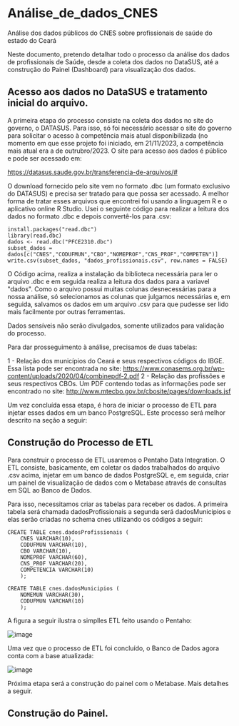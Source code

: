 # Análise_de_dados_CNES
Análise dos dados públicos do CNES sobre profissionais de saúde do estado do Ceará

Neste documento, pretendo detalhar todo o processo da análise dos dados de profissionais de Saúde, desde a coleta dos dados no DataSUS, até a construção do Painel (Dashboard) para visualização dos dados.


## Acesso aos dados no DataSUS e tratamento inicial do arquivo.

A primeira etapa do processo consiste na coleta dos dados no site do governo, o DATASUS. Para isso, só foi necessário acessar o site do governo para solicitar o acesso à competência mais atual disponibilizada (no momento em que esse projeto foi iniciado, em 21/11/2023, a competência mais atual era a de outrubro/2023.
O site para acesso aos dados é público e pode ser acessado em: 

https://datasus.saude.gov.br/transferencia-de-arquivos/#

O download fornecido pelo site vem no formato .dbc (um formato exclusivo do DATASUS) e precisa ser tratado para que possa ser acessado.
A melhor forma de tratar esses arquivos que encontrei foi usando a linguagem R e o aplicativo online R Studio. Usei o seguinte código para realizar a leitura dos dados no formato .dbc e depois convertê-los para .csv:

```
install.packages("read.dbc")
library(read.dbc)
dados <- read.dbc("PFCE2310.dbc")
subset_dados = dados[c("CNES","CODUFMUN","CBO","NOMEPROF","CNS_PROF","COMPETEN")]
write.csv(subset_dados, "dados_profissionais.csv", row.names = FALSE)
```

O Código acima, realiza a instalação da biblioteca necessária para ler o arquivo .dbc e em seguida realiza a leitura dos dados para a variavel "dados".
Como o arquivo possui muitas colunas desnecessárias para a nossa análise, só selecionamos as colunas que julgamos necessárias e, em seguida, salvamos os dados em um arquivo .csv para que pudesse ser lido mais facilmente por outras ferramentas.

Dados sensíveis não serão divulgados, somente utilizados para validação do processo.

Para dar prosseguimento à análise, precisamos de duas tabelas:

1 - Relação dos municípios do Ceará e seus respectivos códigos do IBGE. Essa lista pode ser encontrada no site: https://www.conasems.org.br/wp-content/uploads/2020/04/combinepdf-2.pdf
2 - Relação das profissões e seus respectivos CBOs. Um PDF contendo todas as informações pode ser encontrado no site: http://www.mtecbo.gov.br/cbosite/pages/downloads.jsf

Um vez concluída essa etapa, é hora de iniciar o processo de ETL para injetar esses dados em um banco PostgreSQL. Este processo será melhor descrito na seção a seguir:


## Construção do Processo de ETL

Para construir o processo de ETL usaremos o Pentaho Data Integration. O ETL consiste, basicamente, em coletar os dados trabalhados do arquivo .csv acima, injetar em um banco de dados PostgreSQL e, em seguida, criar um painel de visualização de dados com o Metabase através de consultas em SQL ao Banco de Dados.

Para isso, necessitamos criar as tabelas para receber os dados. A primeira tabela será chamada dadosProfissionais a segunda será dadosMunicipios e elas serão criadas no schema cnes utilizando os códigos a seguir:

```
CREATE TABLE cnes.dadosProfissionais (
    CNES VARCHAR(10),
    CODUFMUN VARCHAR(10),
    CBO VARCHAR(10),
    NOMEPROF VARCHAR(60),
    CNS_PROF VARCHAR(20),
    COMPETENCIA VARCHAR(10)
    );

CREATE TABLE cnes.dadosMunicipios (
    NOMEMUN VARCHAR(30),
    CODUFMUN VARCHAR(10)
    );
```

A figura a seguir ilustra o simplles ETL feito usando o Pentaho:

![image](https://github.com/JesseOliveiraUFC/Analise_de_dados_CNES/assets/97004339/3b12adfe-2057-4e28-be89-2c555303d784)

Uma vez que o processo de ETL foi concluído, o Banco de Dados agora conta com a base atualizada:

![image](https://github.com/JesseOliveiraUFC/Analise_de_dados_CNES/assets/97004339/8cd64568-991e-47f0-a358-125693d383d9)

Próxima etapa será a construção do painel com o Metabase. Mais detalhes a seguir.


## Construção do Painel.


